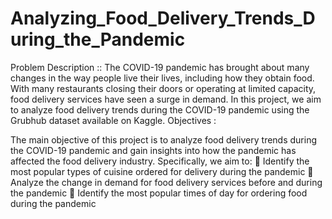 # Analyzing_Food_Delivery_Trends_During_the_Pandemic
Problem Description ::
The COVID-19 pandemic has brought about many changes in the way people live their lives, including how they obtain food. With many restaurants closing their doors or operating at limited capacity, food delivery services have seen a surge in demand. In this project, we aim to analyze food delivery trends during the COVID-19 pandemic using the Grubhub dataset available on Kaggle.
Objectives : 

The main objective of this project is to analyze food delivery trends during the COVID-19 pandemic and gain insights into how the pandemic has affected the food delivery industry. Specifically, we aim to:
 Identify the most popular types of cuisine ordered for delivery during the pandemic
 Analyze the change in demand for food delivery services before and during the pandemic
 Identify the most popular times of day for ordering food during the pandemic
